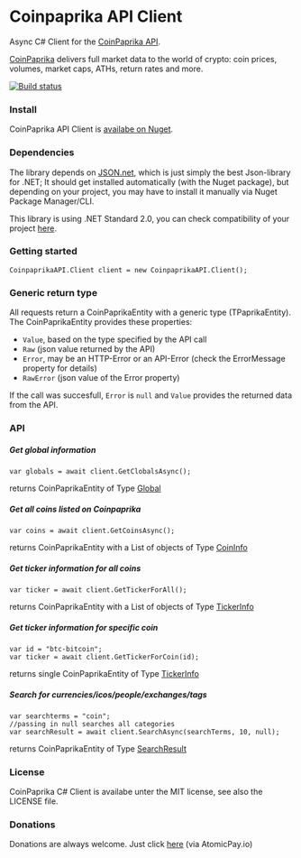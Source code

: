# Coinpaprika API Client
Async C# Client for the [CoinPaprika API](https://api.coinpaprika.com/).

[CoinPaprika](https://coinpaprika.com/) delivers full market data to the world of crypto: coin prices, volumes, market caps, ATHs, return rates and more.

[![Build status](https://ci.appveyor.com/api/projects/status/ot4gk0t8rg1apxac/branch/master?svg=true)](https://ci.appveyor.com/project/MSiccDev/coinpaprikaapi/branch/master) 



### Install
CoinPaprika API Client is [availabe on Nuget](https://www.nuget.org/packages/CoinpaprikaAPI/).

### Dependencies
The library depends on [JSON.net](https://www.nuget.org/packages/Newtonsoft.Json), which is just simply the best Json-library for .NET; It should get installed automatically (with the Nuget package), but depending on your project, you may have to install it manually via Nuget Package Manager/CLI. 

This library is using .NET Standard 2.0, you can check compatibility of your project [here](https://docs.microsoft.com/en-us/dotnet/standard/net-standard#net-implementation-support).


### Getting started
```
CoinpaprikaAPI.Client client = new CoinpaprikaAPI.Client();
```

### Generic return type
All requests return a CoinPaprikaEntity with a generic type (TPaprikaEntity). The CoinPaprikaEntity provides these properties:
+ `Value`, based on the type specified by the API call
+ `Raw` (json value returned by the API)
+ `Error`, may be an HTTP-Error or an API-Error (check the ErrorMessage property for details)
+ `RawError` (json value of the Error property)

If the call was succesfull, `Error` is `null` and `Value` provides the returned data from the API.

### API

##### Get global information
```
var globals = await client.GetClobalsAsync();
```
returns CoinPaprikaEntity of Type [Global](https://github.com/MSiccDev/CoinpaprikaAPI/blob/master/CoinpaprikaAPI/Entity/Global.cs)

##### Get all coins listed on Coinpaprika
```
var coins = await client.GetCoinsAsync();
```
returns CoinPaprikaEntity with a List of objects of Type [CoinInfo](https://github.com/MSiccDev/CoinpaprikaAPI/blob/master/CoinpaprikaAPI/Entity/CoinInfo.cs)

##### Get ticker information for all coins
```
var ticker = await client.GetTickerForAll();
```
returns CoinPaprikaEntity with a List of objects of Type [TickerInfo](https://github.com/MSiccDev/CoinpaprikaAPI/blob/master/CoinpaprikaAPI/Entity/TickerInfo.cs)

##### Get ticker information for specific coin
```
var id = "btc-bitcoin";
var ticker = await client.GetTickerForCoin(id);
```
returns single CoinPaprikaEntity of Type [TickerInfo](https://github.com/MSiccDev/CoinpaprikaAPI/blob/master/CoinpaprikaAPI/Entity/TickerInfo.cs)

##### Search for currencies/icos/people/exchanges/tags
```
var searchterms = "coin";
//passing in null searches all categories
var searchResult = await client.SearchAsync(searchTerms, 10, null);
```
returns CoinPaprikaEntity of Type [SearchResult](https://github.com/MSiccDev/CoinpaprikaAPI/blob/master/CoinpaprikaAPI/Entity/SearchResult.cs)

### License
CoinPaprika C# Client is availabe unter the MIT license, see also the LICENSE file.

### Donations
Donations are always welcome. Just click [here](https://atomicpay.io/u/v5zbkVNV0PNO) (via AtomicPay.io)

